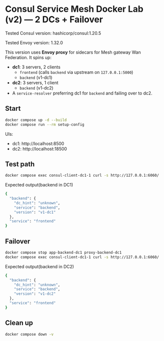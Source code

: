 # Consul Service Mesh Docker Lab (v2) — 2 DCs + Failover 

Tested Consul version: hashicorp/consul:1.20.5

Tested Envoy version: 1.32.0

This version uses **Envoy proxy** for sidecars for Mesh gateway Wan Federation. It spins up:
- **dc1**: 3 servers, 2 clients
  - `frontend` (calls `backend` via upstream on `127.0.0.1:5000`)
  - `backend` (v1-dc1)
- **dc2**: 3 servers, 1 client
  - `backend` (v1-dc2)
- A `service-resolver` preferring dc1 for `backend` and failing over to dc2.

## Start
```bash
docker compose up -d --build
docker compose run --rm setup-config
```

UIs:
- dc1: http://localhost:8500
- dc2: http://localhost:18500

## Test path
```bash
docker compose exec consul-client-dc1-1 curl -s http://127.0.0.1:6060/ | jq .
```

Expected output(backend in DC1)

```bash
{
  "backend": {
    "dc_hint": "unknown",
    "service": "backend",
    "version": "v1-dc1"
  },
  "service": "frontend"
}
```
## Failover
```bash
docker compose stop app-backend-dc1 proxy-backend-dc1
docker compose exec consul-client-dc1-1 curl -s http://127.0.0.1:6060/ | jq .
```

Expected output(backend in DC2)

```bash
{
  "backend": {
    "dc_hint": "unknown",
    "service": "backend",
    "version": "v1-dc2"
  },
  "service": "frontend"
}
```

## Clean up
```bash
docker compose down -v
```
